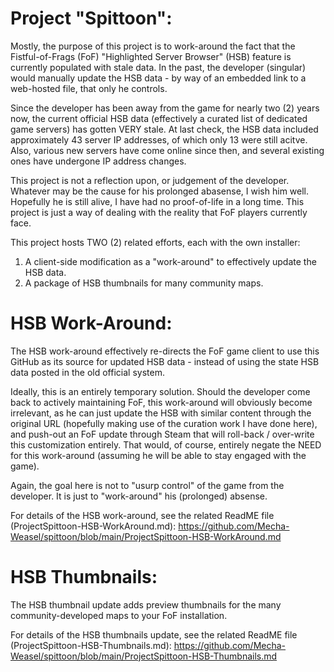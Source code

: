 Project "Spittoon":
==================
Mostly, the purpose of this project is to work-around the fact that the Fistful-of-Frags (FoF) "Highlighted Server Browser" (HSB) feature is currently populated with stale data.  In the past, the developer (singular) would manually update the HSB data - by way of an embedded link to a web-hosted file, that only he controls.

Since the developer has been away from the game for nearly two (2) years now, the current official HSB data (effectively a curated list of dedicated game servers) has gotten VERY stale.  At last check, the HSB data included approximately 43 server IP addresses, of which only 13 were still acitve. Also, various new servers have come online since then, and several existing ones have undergone IP address changes.

This project is not a reflection upon, or judgement of the developer.  Whatever may be the cause for his prolonged abasense, I wish him well.  Hopefully he is still alive, I have had no proof-of-life in a long time.  This project is just a way of dealing with the reality that FoF players currently face. 

This project hosts TWO (2) related efforts, each with the own installer:
1) A client-side modification as a "work-around" to effectively update the HSB data.
2) A package of HSB thumbnails for many community maps.

HSB Work-Around:
===============

The HSB work-around effectively re-directs the FoF game client to use this GitHub as its source for updated HSB data - instead of using the state HSB data posted in the old official system.  

Ideally, this is an entirely temporary solution.  Should the developer come back to actively maintaining FoF, this work-around will obviously become irrelevant, as he can just update the HSB with similar content through the original URL (hopefully making use of the curation work I have done here), and push-out an FoF update through Steam that will roll-back / over-write this customization entirely.  That would, of course, entirely negate the NEED for this work-around (assuming he will be able to stay engaged with the game).

Again, the goal here is not to "usurp control" of the game from the developer.  It is just to "work-around" his (prolonged) absense.

For details of the HSB work-around, see the related ReadME file (ProjectSpittoon-HSB-WorkAround.md):
https://github.com/Mecha-Weasel/spittoon/blob/main/ProjectSpittoon-HSB-WorkAround.md

HSB Thumbnails:
==============

The HSB thumbnail update adds preview thumbnails for the many community-developed maps to your FoF installation.

For details of the HSB thumbnails update, see the related ReadME file (ProjectSpittoon-HSB-Thumbnails.md):
https://github.com/Mecha-Weasel/spittoon/blob/main/ProjectSpittoon-HSB-Thumbnails.md

